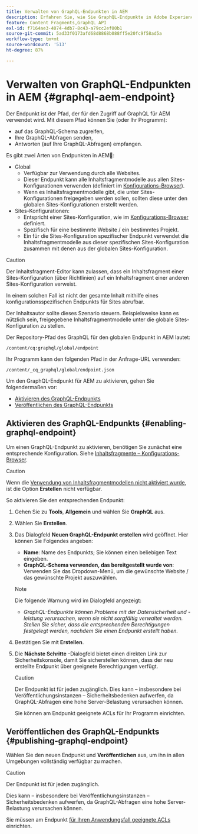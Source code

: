 ```yaml
---
title: Verwalten von GraphQL-Endpunkten in AEM
description: Erfahren Sie, wie Sie GraphQL-Endpunkte in Adobe Experience Manager as a Cloud Service für die Bereitstellung von Headless-Inhalten verwalten.
feature: Content Fragments,GraphQL API
exl-id: f7164ae3-4074-4db7-8c43-a79cc2ef00b1
source-git-commit: 5ad33f0173afd68d8868b088ff5e20fc9f58ad5a
workflow-type: tm+mt
source-wordcount: '513'
ht-degree: 87%

---
```


# Verwalten von GraphQL-Endpunkten in AEM {#graphql-aem-endpoint}

Der Endpunkt ist der Pfad, der für den Zugriff auf GraphQL für AEM verwendet wird. Mit diesem Pfad können Sie (oder Ihr Programm):

* auf das GraphQL-Schema zugreifen,
* Ihre GraphQL-Abfragen senden,
* Antworten (auf Ihre GraphQL-Abfragen) empfangen.

Es gibt zwei Arten von Endpunkten in AEMٔ:

* Global
   * Verfügbar zur Verwendung durch alle Websites.
   * Dieser Endpunkt kann alle Inhaltsfragmentmodelle aus allen Sites-Konfigurationen verwenden (definiert im [Konfigurations-Browser](/help/sites-cloud/administering/content-fragments/content-fragments-configuration-browser.md#enable-content-fragment-functionality-in-configuration-browser)).
   * Wenn es Inhaltsfragmentmodelle gibt, die unter Sites-Konfigurationen freigegeben werden sollen, sollten diese unter den globalen Sites-Konfigurationen erstellt werden.
* Sites-Konfigurationen:
   * Entspricht einer Sites-Konfiguration, wie im [Konfigurations-Browser](/help/sites-cloud/administering/content-fragments/content-fragments-configuration-browser.md#enable-content-fragment-functionality-in-configuration-browser) definiert.
   * Spezifisch für eine bestimmte Website / ein bestimmtes Projekt.
   * Ein für die Sites-Konfiguration spezifischer Endpunkt verwendet die Inhaltsfragmentmodelle aus dieser spezifischen Sites-Konfiguration zusammen mit denen aus der globalen Sites-Konfiguration.

>[!CAUTION]
>
>Der Inhaltsfragment-Editor kann zulassen, dass ein Inhaltsfragment einer Sites-Konfiguration (über Richtlinien) auf ein Inhaltsfragment einer anderen Sites-Konfiguration verweist.
>
>In einem solchen Fall ist nicht der gesamte Inhalt mithilfe eines konfigurationsspezifischen Endpunkts für Sites abrufbar.
>
>Der Inhaltsautor sollte dieses Szenario steuern. Beispielsweise kann es nützlich sein, freigegebene Inhaltsfragmentmodelle unter die globale Sites-Konfiguration zu stellen.

Der Repository-Pfad des GraphQL für den globalen Endpunkt in AEM lautet:

`/content/cq:graphql/global/endpoint`

Ihr Programm kann den folgenden Pfad in der Anfrage-URL verwenden:

`/content/_cq_graphql/global/endpoint.json`

Um den GraphQL-Endpunkt für AEM zu aktivieren, gehen Sie folgendermaßen vor:

* [Aktivieren des GraphQL-Endpunkts](#enabling-graphql-endpoint)
* [Veröffentlichen des GraphQL-Endpunkts](#publishing-graphql-endpoint)

## Aktivieren des GraphQL-Endpunkts {#enabling-graphql-endpoint}

Um einen GraphQL-Endpunkt zu aktivieren, benötigen Sie zunächst eine entsprechende Konfiguration. Siehe [Inhaltsfragmente – Konfigurations-Browser](/help/sites-cloud/administering/content-fragments/content-fragments-configuration-browser.md).

>[!CAUTION]
>
>Wenn die [Verwendung von Inhaltsfragmentmodellen nicht aktiviert wurde](/help/sites-cloud/administering/content-fragments/content-fragments-configuration-browser.md), ist die Option **Erstellen** nicht verfügbar.

So aktivieren Sie den entsprechenden Endpunkt:

1. Gehen Sie zu **Tools**, **Allgemein** und wählen Sie **GraphQL** aus.
1. Wählen Sie **Erstellen**.
1. Das Dialogfeld **Neuen GraphQL-Endpunkt erstellen** wird geöffnet. Hier können Sie Folgendes angeben:
   * **Name**: Name des Endpunkts; Sie können einen beliebigen Text eingeben.
   * **GraphQL-Schema verwenden, das bereitgestellt wurde von**: Verwenden Sie das Dropdown-Menü, um die gewünschte Website / das gewünschte Projekt auszuwählen.

   >[!NOTE]
   >
   >Die folgende Warnung wird im Dialogfeld angezeigt:
   >
   >* *GraphQL-Endpunkte können Probleme mit der Datensicherheit und -leistung verursachen, wenn sie nicht sorgfältig verwaltet werden. Stellen Sie sicher, dass die entsprechenden Berechtigungen festgelegt werden, nachdem Sie einen Endpunkt erstellt haben.*

1. Bestätigen Sie mit **Erstellen**.
1. Die **Nächste Schritte** -Dialogfeld bietet einen direkten Link zur Sicherheitskonsole, damit Sie sicherstellen können, dass der neu erstellte Endpunkt über geeignete Berechtigungen verfügt.

   >[!CAUTION]
   >
   >Der Endpunkt ist für jeden zugänglich. Dies kann – insbesondere bei Veröffentlichungsinstanzen – Sicherheitsbedenken aufwerfen, da GraphQL-Abfragen eine hohe Server-Belastung verursachen können.
   >
   >Sie können am Endpunkt geeignete ACLs für Ihr Programm einrichten.

## Veröffentlichen des GraphQL-Endpunkts {#publishing-graphql-endpoint}

Wählen Sie den neuen Endpunkt und **Veröffentlichen** aus, um ihn in allen Umgebungen vollständig verfügbar zu machen.

>[!CAUTION]
>
>Der Endpunkt ist für jeden zugänglich.
>
>Dies kann – insbesondere bei Veröffentlichungsinstanzen – Sicherheitsbedenken aufwerfen, da GraphQL-Abfragen eine hohe Server-Belastung verursachen können.
>
>Sie müssen am Endpunkt [für Ihren Anwendungsfall geeignete ACLs](/help/headless/security/permissions.md) einrichten.
